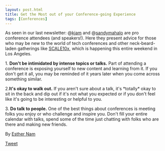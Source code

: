 ```yaml
---
layout: post.html
title: Get the Most out of your Conference-going Experience
tags: [Conferences]
---
```


As seen in our last newsletter: @[kjam](http://twitter.com/kjam) and @[sandymahalo](http://twitter.com/sandymahalo) are pro conference attendees (and speakers!). Here they present advice for those who may be new to the world of tech conferences and other neck-beard-laden gatherings like [SCALE10x](http://www.socallinuxexpo.org/), which is happening this entire weekend in Los Angeles.

​1. **Don't be intimidated by intense topics or talks.** Part of attending a conference is exposing yourself to new content and learning from it. If you don't get it all, you may be reminded of it years later when you come across something similar.

2.**It's okay to walk out.** If you aren't sure about a talk, it's \*totally\* okay to sit in the back and dip out if it's not what you expected or if you don't feel like it's going to be interesting or helpful to you.

​3. **Do talk to people.** One of the best things about conferences is meeting folks you enjoy or who challenge and inspire you. Don't fill your entire calendar with talks, spend some of the time just chatting with folks who are there and making new friends.

By [Esther Nam](http://twitter.com/estherbester "Estherbester | Twitter")

[Tweet](http://twitter.com/share)